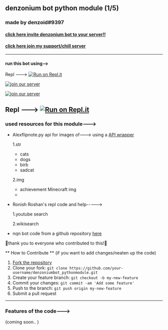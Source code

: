 ## denzonium bot python module (1/5)
### made by denzoid#9397 
#### [click here invite denzonium bot to your server!!](https://dsc.gg/denzonium_bot "invite denzonium bot")
#### [click here join my support/chill server](https://dsc.gg/chilly_place "join chilly place server")
---
#### run this bot using-->

Repl ---> [![Run on Repl.it](https://repl.it/badge/github/denzven/denzoniumbot_pythonmodule)](https://repl.it/github/denzven/denzoniumbot_pythonmodule)

[![join our server](https://api.dsc.gg/v2/widget/chilly_place?style=small)](https://dsc.gg/chilly_place)

[![join our server](https://api.dsc.gg/v2/widget/denzonium_bot?style=small)](https://dsc.gg/denzonium_bot)


Repl ---> [![Run on Repl.it](https://upload.wikimedia.org/wikipedia/commons/thumb/b/b2/Repl.it_logo.svg/100px-Repl.it_logo.svg.png)](https://upload.wikimedia.org/wikipedia/commons/thumb/b/b2/Repl.it_logo.svg/600px-Repl.it_logo.svg.pnghttps://repl.it/github/denzven/denzoniumbot_pythonmodule)
---


### used resources for this module--->


- Alexflipnote.py api for images of--->
using a [API wrapper](https://github.com/Soheab/alexflipnote.py)

   1.str
    - cats
    - dogs
    - birb
    - sadcat



   2.img
   - achievement Minecraft img
   - 
      
      
      

- Ronish Roshan's repl code and help----->

    1.youtube search

    2.wikisearch

- nqn bot code from a github repository
 [here](https://github.com/animeforreal/Not-Quite-Nitro-Python)
 
 💜thank you to everyone who contributed to this!💜
 
 ** How to Contribute ** (if you want to add changes/neaten up the code)
1. [Fork the repository](https://github.com/denzven/denzoniumbot_pythonmodule/fork)
2. Clone your fork: `git clone https://github.com/your-username/denzoniumbot_pythonmodule.git`
3. Create your feature branch: `git checkout -b my-new-feature`
4. Commit your changes: `git commit -am 'Add some feature'`
5. Push to the branch: `git push origin my-new-feature`
6. Submit a pull request



---

### Features of the code--->

(coming soon.. )